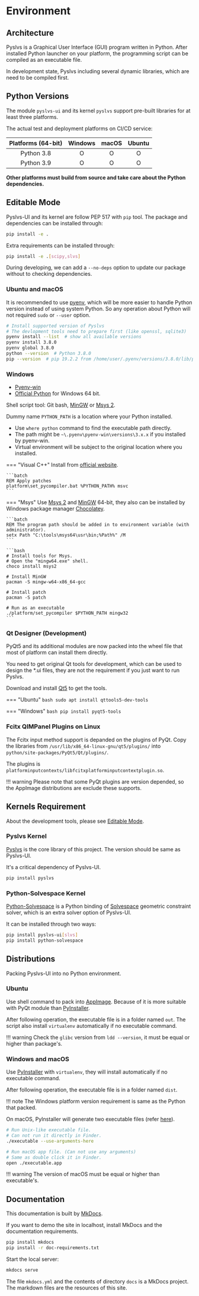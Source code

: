 # Environment

## Architecture

Pyslvs is a Graphical User Interface (GUI) program written in Python.
After installed Python launcher on your platform,
the programming script can be compiled as an executable file.

In development state, Pyslvs including several dynamic libraries,
which are need to be compiled first.

## Python Versions

The module `pyslvs-ui` and its kernel `pyslvs` support pre-built libraries for at least three platforms.

The actual test and deployment platforms on CI/CD service:

| Platforms (64-bit) | Windows | macOS | Ubuntu |
|:------------------:|:-------:|:-----:|:------:|
| Python 3.8 | O | O | O |
| Python 3.9 | O | O | O |

**Other platforms must build from source and take care about the Python dependencies.**

## Editable Mode

Pyslvs-UI and its kernel are follow PEP 517 with `pip` tool.
The package and dependencies can be installed through:

```bash
pip install -e .
```

Extra requirements can be installed through:

```bash
pip install -e .[scipy,slvs]
```

During developing, we can add a `--no-deps` option to update our package without to checking dependencies.

### Ubuntu and macOS

It is recommended to use [pyenv](https://github.com/pyenv/pyenv),
which will be more easier to handle Python version instead of using system Python.
So any operation about Python will not required `sudo` or `--user` option.

```bash
# Install supported version of Pyslvs
# The devlopment tools need to prepare first (like openssl, sqlite3)
pyenv install --list  # show all available versions
pyenv install 3.8.0
pyenv global 3.8.0
python --version  # Python 3.8.0
pip --version  # pip 19.2.2 from /home/user/.pyenv/versions/3.8.0/lib/python3.8/site-packages/pip (python 3.8)
```

### Windows

+ [Pyenv-win](https://github.com/pyenv-win/pyenv-win)
+ [Official Python](https://www.python.org) for Windows 64 bit.

Shell script tool: Git bash, [MinGW] or [Msys 2].

Dummy name `PYTHON_PATH` is a location where your Python installed.

+ Use `where python` command to find the executable path directly.
+ The path might be `~\.pyenv\pyenv-win\versions\3.x.x` if you installed by pyenv-win.
+ Virtual environment will be subject to the original location where you installed.

=== "Visual C++"
    Install from [official website](https://visualstudio.microsoft.com/downloads).

    ```batch
    REM Apply patches
    platform\set_pycompiler.bat %PYTHON_PATH% msvc
    ```

=== "Msys"
    Use [Msys 2] and [MinGW] 64-bit,
    they also can be installed by Windows package manager [Chocolatey](https://chocolatey.org/).

    ```batch
    REM The program path should be added in to environment variable (with administrator).
    setx Path "C:\tools\msys64\usr\bin;%Path%" /M
    ```

    ```bash
    # Install tools for Msys.
    # Open the "mingw64.exe" shell.
    choco install msys2

    # Install MinGW
    pacman -S mingw-w64-x86_64-gcc

    # Install patch
    pacman -S patch

    # Run as an executable
    ./platform/set_pycompiler $PYTHON_PATH mingw32
    ```

[Msys 2]: http://www.msys2.org/
[MinGW]: https://sourceforge.net/projects/mingw-w64/

### Qt Designer (Development)

PyQt5 and its additional modules are now packed into the wheel file that most of platform can install them directly.

You need to get original Qt tools for development, which can be used to design the *.ui files,
they are not the requirement if you just want to run Pyslvs.

Download and install [Qt5] to get the tools.

=== "Ubuntu"
    ```bash
    sudo apt install qttools5-dev-tools
    ```

=== "Windows"
    ```bash
    pip install pyqt5-tools
    ```

### Fcitx QIMPanel Plugins on Linux

The Fcitx input method support is depanded on the plugins of PyQt.
Copy the libraries from `/usr/lib/x86_64-linux-gnu/qt5/plugins/` into `python/site-packages/PyQt5/Qt/plugins/`.

The plugins is `platforminputcontexts/libfcitxplatforminputcontextplugin.so`.

!!! warning
    Please note that some PyQt plugins are version depended,
    so the AppImage distributions are exclude these supports.

## Kernels Requirement

About the development tools, please see [Editable Mode](#editable-mode).

### Pyslvs Kernel

[Pyslvs] is the core library of this project.
The version should be same as Pyslvs-UI.

It's a critical dependency of Pyslvs-UI.

```bash
pip install pyslvs
```

### Python-Solvespace Kernel

[Python-Solvespace] is a Python binding of [Solvespace] geometric constraint solver,
which is an extra solver option of Pyslvs-UI.

It can be installed through two ways:

```bash
pip install pyslvs-ui[slvs]
pip install python-solvespace
```

## Distributions

Packing Pyslvs-UI into no Python environment.

### Ubuntu

Use shell command to pack into [AppImage].
Because of it is more suitable with PyQt module than [PyInstaller].

After following operation, the executable file is in a folder named `out`.
The script also install `virtualenv` automatically if no executable command.

!!! warning
    Check the `glibc` version from `ldd --version`,
    it must be equal or higher than package's.

### Windows and macOS

Use [PyInstaller] with `virtualenv`, they will install automatically if no executable command.

After following operation, the executable file is in a folder named `dist`.

!!! note
    The Windows platform version requirement is same as the Python that packed.

On macOS, PyInstaller will generate two executable files (refer [here](https://pyinstaller.readthedocs.io/en/stable/usage.html#building-mac-os-x-app-bundles)).

```bash
# Run Unix-like executable file.
# Can not run it directly in Finder.
./executable --use-arguments-here

# Run macOS app file. (Can not use any arguments)
# Same as double click it in Finder.
open ./executable.app
```

!!! warning
    The version of macOS must be equal or higher than executable's.

## Documentation

This documentation is built by [MkDocs](https://www.mkdocs.org/).

If you want to demo the site in localhost, install MkDocs and the documentation requirements.

```bash
pip install mkdocs
pip install -r doc-requirements.txt
```

Start the local server:

```bash
mkdocs serve
```

The file `mkdocs.yml` and the contents of directory `docs` is a MkDocs project.
The markdown files are the resources of this site.

[PyInstaller]: https://www.pyinstaller.org/
[Solvespace]: http://solvespace.com
[Qt5]: https://www.qt.io/download/
[AppImage]: http://appimage.org

[Python-Solvespace]: https://github.com/KmolYuan/solvespace/tree/python
[Pyslvs]: https://github.com/KmolYuan/pyslvs
